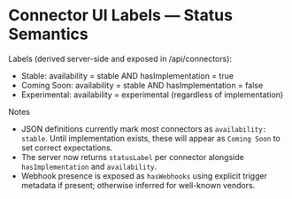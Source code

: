 # Connector UI Labels — Status Semantics

Labels (derived server-side and exposed in /api/connectors):

- Stable: availability = stable AND hasImplementation = true
- Coming Soon: availability = stable AND hasImplementation = false
- Experimental: availability = experimental (regardless of implementation)

Notes

- JSON definitions currently mark most connectors as `availability: stable`. Until implementation exists, these will appear as `Coming Soon` to set correct expectations.
- The server now returns `statusLabel` per connector alongside `hasImplementation` and `availability`.
- Webhook presence is exposed as `hasWebhooks` using explicit trigger metadata if present; otherwise inferred for well-known vendors.

